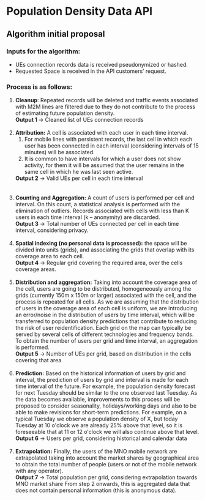 # Population Density Data API
## Algorithm initial proposal
### Inputs for the algorithm:
* UEs connection records data is received pseudonymized or hashed.
* Requested Space is received in the API customers’ request.
### Process is as follows:
<ol>
<li><strong>Cleanup</strong>: Repeated records will be deleted and traffic events associated with M2M lines are filtered due to they do not contribute to the process of estimating future population density.<br>
<strong>Output 1 </strong>&rarr; Cleaned list of UEs connection records</li><br>
<li><strong>Attribution:</strong> A cell is associated with each user in each time interval.
<ol><li>For mobile lines with persistent records, the last cell in which each user has been connected in each interval (considering intervals of 15 minutes) will be associated.</li>
<li>It is common to have intervals for which a user does not show activity, for
them it will be assumed that the user remains in the same cell in which he was last seen active.</li></ol>
<strong>Output 2</strong> &rarr; Valid UEs per cell in each time interval</li><br><br>
<li><strong>Counting and Aggregation:</strong> A count of users is performed per cell and interval.
On this count, a statistical analysis is performed with the elimination of outliers.
Records associated with cells with less than K users in each time interval (k –
anonymity) are discarded.<br>
<strong>Output 3</strong> &rarr;  Total number of UEs connected per cell in each time interval,
considering privacy.</li><br>
<li><strong>Spatial indexing (no personal data is processed):</strong> the space will be divided into units (grids), and associating the grids that overlap with its coverage area to each cell.<br>
<strong>Output 4</strong> &rarr; Regular grid covering the required area, over the cells coverage
areas.</li><br>
<li><strong>Distribution and aggregation:</strong> Taking into account the coverage area of the cell, users are going to be distributed, homogeneously among the grids (currently 150m x 150m or larger) associated with the cell, and the process is repeated for all cells. As we are assuming that the distribution of users in the coverage area
of each cell is uniform, we are introducing an error/noise in the distribution of users by time interval, which will be transferred to population density predictions that contribute to reducing the risk of user reidentification. Each grid on the map can typically be served by several cells of different technologies and frequency bands. To obtain the number of users per grid and time interval, an aggregation is performed.<br>
<strong>Output 5</strong> &rarr; Number of UEs per grid, based on distribution in the cells covering that area</li><br>
<li><strong>Prediction:</strong> Based on the historical information of users by grid and interval, the prediction of users by grid and interval is made for each time interval of the future. For example, the population density forecast for next Tuesday should be similar to the one observed last Tuesday. As the data becomes available, improvements
to this process will be proposed to consider seasonality, holidays/working days and also to be able to make revisions for short-term predictions. For example, on a typical Tuesday we observe a population density of X, but today Tuesday at 10 o'clock we are already 25% above that level, so it is foreseeable that at 11 or 12 o'clock we will also continue above that level.<br>
<strong>Output 6</strong> &rarr; Users per grid, considering historical and calendar data</li><br>
<li><strong>Extrapolation:</strong> Finally, the users of the MNO mobile network are extrapolated
taking into account the market shares by geographical area to obtain the total number of people (users or not of the mobile network with any operator).<br> 
<strong>Output 7</strong> &rarr; Total population per grid, considering extrapolation towards MNO market share From step 2 onwards, this is aggregated data that does not contain personal information (this is anonymous data).
</ol>

